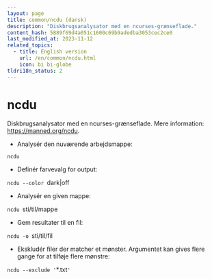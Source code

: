 ```yaml
---
layout: page
title: common/ncdu (dansk)
description: "Diskbrugsanalysator med en ncurses-grænseflade."
content_hash: 5889f69d4a051c1600c69b9adedba3053cec2ce0
last_modified_at: 2023-11-12
related_topics:
  - title: English version
    url: /en/common/ncdu.html
    icon: bi bi-globe
tldri18n_status: 2
---
```

# ncdu

Diskbrugsanalysator med en ncurses-grænseflade.
Mere information: <https://manned.org/ncdu>.

- Analysér den nuværende arbejdsmappe:

`ncdu`

- Definér farvevalg for output:

`ncdu --color `<span class="tldr-var badge badge-pill bg-dark-lm bg-white-dm text-white-lm text-dark-dm font-weight-bold">dark|off</span>

- Analysér en given mappe:

`ncdu `<span class="tldr-var badge badge-pill bg-dark-lm bg-white-dm text-white-lm text-dark-dm font-weight-bold">sti/til/mappe</span>

- Gem resultater til en fil:

`ncdu -o `<span class="tldr-var badge badge-pill bg-dark-lm bg-white-dm text-white-lm text-dark-dm font-weight-bold">sti/til/fil</span>

- Ekskludér filer der matcher et mønster. Argumentet kan gives flere gange for at tilføje flere mønstre:

`ncdu --exclude '`<span class="tldr-var badge badge-pill bg-dark-lm bg-white-dm text-white-lm text-dark-dm font-weight-bold">*.txt</span>`'`
